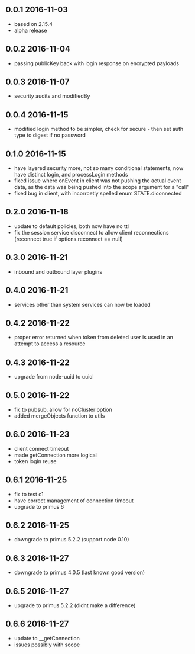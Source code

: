 0.0.1 2016-11-03
----------------

 - based on 2.15.4
 - alpha release 
 
0.0.2 2016-11-04
----------------

 - passing publicKey back with login response on encrypted payloads
 
0.0.3 2016-11-07
----------------
 
 - security audits and modifiedBy
  
0.0.4 2016-11-15
----------------
  
 - modified login method to be simpler, check for secure - then set auth type to digest if no password


0.1.0 2016-11-15
----------------
  
 - have layered security more, not so many conditional statements, now have distinct login, and processLogin methods
 - fixed issue where onEvent in client was not pushing the actual event data, as the data was being pushed into the scope argument for a "call"
 - fixed bug in client, with incorrcetly spelled enum STATE.diconnected
  
0.2.0 2016-11-18
----------------

 - update to default policies, both now have no ttl
 - fix the session service disconnect to allow client reconnections (reconnect true if options.reconnect == null)
  
0.3.0 2016-11-21
----------------

 - inbound and outbound layer plugins
 
0.4.0 2016-11-21
----------------

 - services other than system services can now be loaded
 
0.4.2 2016-11-22
----------------

 - proper error returned when token from deleted user is used in an attempt to access a resource

0.4.3 2016-11-22
----------------

 - upgrade from node-uuid to uuid
 
0.5.0 2016-11-22
----------------

 - fix to pubsub, allow for noCluster option
 - added mergeObjects function to utils
 
0.6.0 2016-11-23
----------------
 
 - client connect timeout
 - made getConnection more logical
 - token login reuse
  
0.6.1 2016-11-25
----------------

 - fix to test c1
 - have correct management of connection timeout
 - upgrade to primus 6
 
0.6.2 2016-11-25
----------------

 - downgrade to primus 5.2.2 (support node 0.10)
 
0.6.3 2016-11-27
----------------

 - downgrade to primus 4.0.5 (last known good version)
 
0.6.5 2016-11-27
----------------
 
 - upgrade to primus 5.2.2 (didnt make a difference)
 
0.6.6 2016-11-27
----------------
  
  - update to __getConnection
  - issues possibly with scope
 
 

